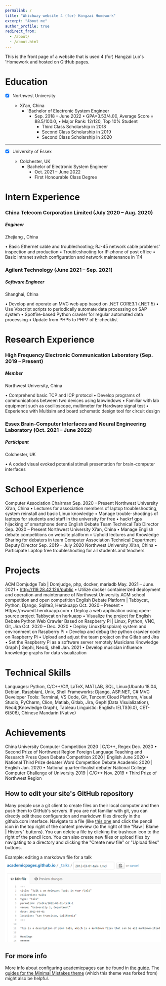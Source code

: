 ```yaml
---
permalink: /
title: "Whichway website 4 (for) Hangzai Homework"
excerpt: "About me"
author_profile: true
redirect_from: 
  - /about/
  - /about.html
---
```

This is the front page of a website that is used 4 (for) Hangzai Luo's 'Homework and hosted on GitHub pages.

Education
=========

* [X] Northwest University

  - Xi'an, China
    - 'Bachelor of Electronic System Engineer
      - Sep. 2018 – June 2022
        • GPA=3.53/4.00, Average Score = 88.5/100.0,
        • Major Rank: 12/120, Top 10% Student
        - Third Class Scholarship in 2018
        - Second Class Scholarship in 2019
        - Second Class Scholarship in 2020

---

* [X] University of Essex

  - Colchester, UK
    - Bachelor of Electronic System Engineer
      - Oct. 2021 – June 2022
      - First Honourable Class Degree

Intern Experience
=================

### China Telecom Corporation Limited (July 2020 – Aug. 2020)

##### Engineer

Zhejiang , China

• Basic Ethernet cable and troubleshooting; RJ-45 network cable problems' inspection and production
• Troubleshooting for IP-phone of post office
• Basic intranet switch configuration and network maintenance in 114

### Agilent Technology (June 2021 – Sep. 2021)

##### Software Engineer

Shanghai, China

• Develop and operate an MVC web app based on .NET CORE3.1 (.NET 5)
• Use Vbscript scripts to periodically automate data processing on SAP system
• Spotfire-based Python crawler for regular automated data processing
• Update from PHP5 to PHP7 of E-checklist

# Research Experience

### High Frequency Electronic Communication Laboratory (Sep. 2019 – Present)

##### Member

Northwest University, China

• Comprehend basic TCP and ICP protocol
• Develop programs of communications between two devices using labwindows
• Familiar with lab equipment such as oscilloscope, multimeter for Hardware signal test
• Experience with Multisim and board schematic design tool for circuit design

### Essex Brain-Computer Interfaces and Neural Engineering Laboratory (Oct. 2021 – June 2022)

##### Participant

Colchester, UK

• A coded visual evoked potential stimuli presentation for brain-computer interfaces

# School Experience

Computer Association Chairman Sep. 2020 – Present
Northwest University Xi’an, China
• Lectures for association members of laptop troubleshooting, system reinstall and basic Linux knowledge
• Manage trouble-shootings of laptops for students and staff in the university for free
• hackrf gps hijacking of smartphone demo
English Debate Team Technical Tab Director Sep. 2020 – Present
Northwest University Xi’an, China
• Manage English debate competitions on website platform
• Uphold lectures and Knowledge Sharing for debaters in team
Computer Association Technical Department Deputy Director Sep. 2019 – July 2020
Northwest University Xi’an, China
• Participate Laptop free troubleshooting for all students and teachers

# Projects

ACM Domjudge Tab | Domjudge, php, docker, mariadb May. 2021 – June. 2021
• http://119.28.42.126/public
• Utilize docker containerized deployment and operation and maintenance of Northwest University ACM school
competition and open competition
English Debate Platform | Tabbycat, Python, Django, Sqlite3, Herokuapp Oct. 2020 – Present
• Https://nwuedt.herokuapp.com
• Deploy a web application using open-source project Tabbycat on herkuapp
• Visualize the project for English Debate
Python Web Crawler Based on Raspberry Pi | Linux, Python, VNC, Git, Jira Oct. 2020 – Dec. 2020
• Deploy Linux(Raspbian) system and environment on Raspberry Pi
• Develop and debug the python crawler code on Raspberry Pi
• Upload and adjust the team project on the Gitlab and Jira
• Set the Raspberry Pi as a software server remotely
Musicians Knowledge Graph | Gephi, Neo4j, shell Jan. 2021
• Develop musician influence knowledge graphs for data visualization

# Technical Skills

Languages: Python, C/C++/C#, LaTeX, MATLAB, SQL, Linux(Ubuntu 18.04, Debian, Raspbian), Unix, Shell
Frameworks: Django, ASP.NET, C# MVC
Developer Tools: Terminal, VS Code, Git, Tencent Cloud Platfrom, Visual Studio, PyCharm, Clion, Matlab, Gitlab, Jira, Gephi(Data Visuialization), Neo4j(Knowledge Graph), Tableau
Linguistic: English: IELTS(6.0), CET-6(506), Chinese Mandarin (Native)

# Achievements

China University Computer Competition 2020 | C/C++, Regex Dec. 2020
• Second Prize of Northwest Region
Foreign Language Teaching and Research Press Open Debate Competition 2020 | English June 2020
• National Third Prize debater
Word Competition Debate Academic 2020 | English Jan. 2020
• National quarter-finalist debater
National College Computer Challenge of University 2019 | C/C++ Nov. 2019
• Third Prize of Northwest Region

How to edit your site's GitHub repository
-----------------------------------------

Many people use a git client to create files on their local computer and then push them to GitHub's servers. If you are not familiar with git, you can directly edit these configuration and markdown files directly in the github.com interface. Navigate to a file (like [this one](https://github.com/academicpages/academicpages.github.io/blob/master/_talks/2012-03-01-talk-1.md) and click the pencil icon in the top right of the content preview (to the right of the "Raw | Blame | History" buttons). You can delete a file by clicking the trashcan icon to the right of the pencil icon. You can also create new files or upload files by navigating to a directory and clicking the "Create new file" or "Upload files" buttons.

Example: editing a markdown file for a talk
![Editing a markdown file for a talk](/images/editing-talk.png)

For more info
-------------

More info about configuring academicpages can be found in [the guide](https://academicpages.github.io/markdown/). The [guides for the Minimal Mistakes theme](https://mmistakes.github.io/minimal-mistakes/docs/configuration/) (which this theme was forked from) might also be helpful.
